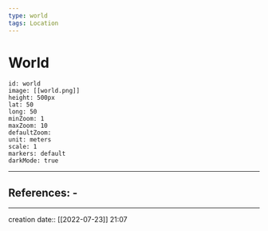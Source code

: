 ```yaml
---
type: world
tags: Location
---
```


# World 
```leaflet
id: world
image: [[world.png]]
height: 500px
lat: 50
long: 50
minZoom: 1
maxZoom: 10
defaultZoom: 
unit: meters
scale: 1
markers: default
darkMode: true
```
___ 
## References: - 
--- 
creation date:: [[2022-07-23]] 21:07